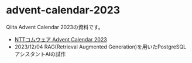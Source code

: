 # advent-calendar-2023

Qiita Advent Calendar 2023の資料です。

- [NTTコムウェア Advent Calendar 2023](https://qiita.com/advent-calendar/2023/nttcomware)
- 2023/12/04 RAG(Retrieval Augmented Generation)を用いたPostgreSQLアシスタントAIの試作
